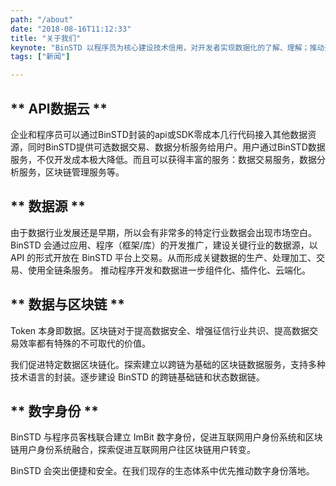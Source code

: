 ```yaml
---
path: "/about"
date: "2018-08-16T11:12:33"
title: "关于我们"
keynote: "BinSTD 以程序员为核心建设技术信用，对开发者实现数据化的了解、理解；推动开发生态建设，发行技术生态标准数字资产STD，建立技术生态底层的公用数据服务资源，区块链跨链云服务。"
tags: ["新闻"]

---
```

## ** API数据云 **

企业和程序员可以通过BinSTD封装的api或SDK零成本几行代码接入其他数据资源，同时BinSTD提供可选数据交易、数据分析服务给用户。用户通过BinSTD数据服务，不仅开发成本极大降低。而且可以获得丰富的服务：数据交易服务，数据分析服务，区块链管理服务等。

## ** 数据源 **
由于数据行业发展还是早期，所以会有非常多的特定行业数据会出现市场空白。BinSTD 会通过应用、程序（框架/库）的开发推广，建设关键行业的数据源，以 API 的形式开放在 BinSTD 平台上交易。从而形成关键数据的生产、处理加工、交易、使用全链条服务。
推动程序开发和数据进一步组件化、插件化、云端化。


## ** 数据与区块链 ** 
Token 本身即数据。区块链对于提高数据安全、增强征信行业共识、提高数据交易效率都有特殊的不可取代的价值。

我们促进特定数据区块链化。探索建立以跨链为基础的区块链数据服务，支持多种技术语言的封装。逐步建设 BinSTD 的跨链基础链和状态数据链。

## ** 数字身份 ** 

BinSTD 与程序员客栈联合建立 ImBit 数字身份，促进互联网用户身份系统和区块链用户身份系统融合，探索促进互联网用户往区块链用户转变。

BinSTD 会突出便捷和安全。在我们现存的生态体系中优先推动数字身份落地。

